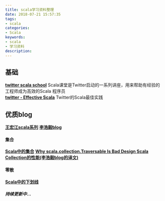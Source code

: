 ```yaml
---
title: scala学习资料整理
date: 2018-07-21 15:57:35
tags:
- scala
categories:
- Scala
keywords:
- scala
- 学习资料
description:
---
```

## 基础
**[twitter scala school](https://twitter.github.io/scala_school/)** Scala课堂是Twitter启动的一系列讲座，用来帮助有经验的工程师成为高效的Scala 程序员    
**[twitter - Effective Scala](http://twitter.github.io/effectivescala/)** Twitter的Scala最佳实践    

## 优质blog
**[王宏江scala系列](https://hongjiang.info/scala/)**
**[李浩毅blog](http://www.lihaoyi.com/)**

#### 集合
**[Scala中的集合](https://scala.cool/)**
**[Why scala.collection.Traversable Is Bad Design
](https://alexn.org/blog/2017/01/13/traversable.html)**
**[Scala Collection的性能(李浩毅blog的译文)](http://colobu.com/2016/11/17/Benchmarking-Scala-Collections/)**

#### 零散
**[Scala中的下划线](https://my.oschina.net/joymufeng/blog/863823)**

##### 持续更新中...
